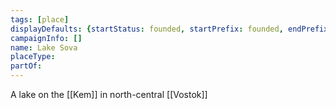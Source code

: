 ```yaml
---
tags: [place]
displayDefaults: {startStatus: founded, startPrefix: founded, endPrefix: destroyed, endStatus: destroyed}
campaignInfo: []
name: Lake Sova
placeType:
partOf:
---
```

A lake on the [[Kem]] in north-central [[Vostok]]